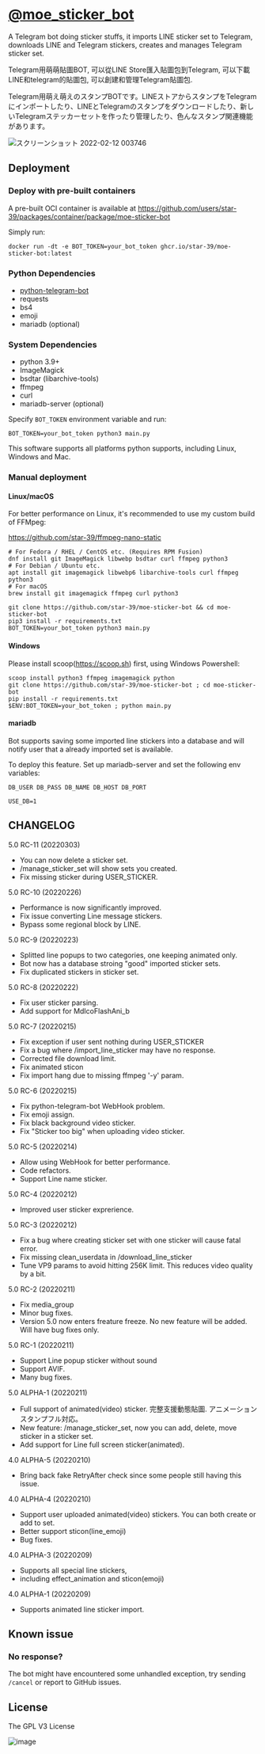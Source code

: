 # [@moe_sticker_bot](https://t.me/moe_sticker_bot)
A Telegram bot doing sticker stuffs, it imports LINE sticker set to Telegram, downloads LINE and Telegram stickers, creates and manages Telegram sticker set. 

Telegram用萌萌貼圖BOT, 可以從LINE Store匯入貼圖包到Telegram, 可以下載LINE和telegram的貼圖包, 可以創建和管理Telegram貼圖包.

Telegram用萌え萌えのスタンプBOTです。LINEストアからスタンプをTelegramにインポートしたり、LINEとTelegramのスタンプをダウンロードしたり、新しいTelegramステッカーセットを作ったり管理したり、色んなスタンプ関連機能があります。

![スクリーンショット 2022-02-12 003746](https://user-images.githubusercontent.com/75669297/153621406-16a619a8-e897-4857-947b-7d41e88fddcb.png)

## Deployment
### Deploy with pre-built containers
A pre-built OCI container is available at https://github.com/users/star-39/packages/container/package/moe-sticker-bot

Simply run:
```
docker run -dt -e BOT_TOKEN=your_bot_token ghcr.io/star-39/moe-sticker-bot:latest
```

### Python Dependencies
* [python-telegram-bot](https://github.com/python-telegram-bot/python-telegram-bot)
* requests
* bs4
* emoji
* mariadb (optional)

### System Dependencies
* python 3.9+
* ImageMagick
* bsdtar (libarchive-tools)
* ffmpeg
* curl
* mariadb-server (optional)

Specify `BOT_TOKEN` environment variable and run:
```
BOT_TOKEN=your_bot_token python3 main.py
```

This software supports all platforms python supports, including Linux, Windows and Mac.

### Manual deployment
#### Linux/macOS
For better performance on Linux, it's recommended to use my custom build of FFMpeg:

https://github.com/star-39/ffmpeg-nano-static
```
# For Fedora / RHEL / CentOS etc. (Requires RPM Fusion)
dnf install git ImageMagick libwebp bsdtar curl ffmpeg python3
# For Debian / Ubuntu etc.
apt install git imagemagick libwebp6 libarchive-tools curl ffmpeg python3
# For macOS
brew install git imagemagick ffmpeg curl python3

git clone https://github.com/star-39/moe-sticker-bot && cd moe-sticker-bot
pip3 install -r requirements.txt
BOT_TOKEN=your_bot_token python3 main.py
```
#### Windows
Please install scoop(https://scoop.sh) first, using Windows Powershell:
```
scoop install python3 ffmpeg imagemagick python
git clone https://github.com/star-39/moe-sticker-bot ; cd moe-sticker-bot
pip install -r requirements.txt
$ENV:BOT_TOKEN=your_bot_token ; python main.py
```

#### mariadb
Bot supports saving some imported line stickers into a database and will notify user that a already imported set is available.

To deploy this feature. Set up mariadb-server and set the following env variables:

`DB_USER DB_PASS DB_NAME DB_HOST DB_PORT`

`USE_DB=1`

## CHANGELOG
5.0 RC-11 (20220303)
  * You can now delete a sticker set.
  * /manage_sticker_set will show sets you created.
  * Fix missing sticker during USER_STICKER.

5.0 RC-10 (20220226)
  * Performance is now significantly improved.
  * Fix issue converting Line message stickers.
  * Bypass some regional block by LINE.

5.0 RC-9 (20220223)
  * Splitted line popups to two categories, one keeping animated only.
  * Bot now has a database stroing "good" imported sticker sets.
  * Fix duplicated stickers in sticker set.

5.0 RC-8 (20220222)
  * Fix user sticker parsing.
  * Add support for MdIcoFlashAni_b

5.0 RC-7 (20220215)
  * Fix exception if user sent nothing during USER_STICKER
  * Fix a bug where /import_line_sticker may have no response.
  * Corrected file download limit.
  * Fix animated sticon
  * Fix import hang due to missing ffmpeg '-y' param.

5.0 RC-6 (20220215)
  * Fix python-telegram-bot WebHook problem.
  * Fix emoji assign.
  * Fix black background video sticker.
  * Fix "Sticker too big" when uploading video sticker.

5.0 RC-5 (20220214)
  * Allow using WebHook for better performance.
  * Code refactors.
  * Support Line name sticker.

5.0 RC-4 (20220212)
  * Improved user sticker exprerience.

5.0 RC-3 (20220212)
  * Fix a bug where creating sticker set with one sticker will cause fatal error.
  * Fix missing clean_userdata in /download_line_sticker
  * Tune VP9 params to avoid hitting 256K limit. This reduces video quality by a bit.
  
5.0 RC-2 (20220211)
  * Fix media_group
  * Minor bug fixes.
  * Version 5.0 now enters freature freeze. No new feature will be added. Will have bug fixes only.

5.0 RC-1 (20220211)
  * Support Line popup sticker without sound
  * Support AVIF.
  * Many bug fixes.

5.0 ALPHA-1 (20220211)
  * Full support of animated(video) sticker. 完整支援動態貼圖. アニメーションスタンプフル対応。
  * New feature: /manage_sticker_set, now you can add, delete, move sticker in a sticker set.
  * Add support for Line full screen sticker(animated).

4.0 ALPHA-5 (20220210)
  * Bring back fake RetryAfter check since some people still having this issue.

4.0 ALPHA-4 (20220210)
  * Support user uploaded animated(video) stickers. You can both create or add to set.
  * Better support sticon(line_emoji)
  * Bug fixes.

4.0 ALPHA-3 (20220209)
  * Supports all special line stickers,
  * including effect_animation and sticon(emoji)

4.0 ALPHA-1 (20220209)
  * Supports animated line sticker import.


## Known issue
### No response?
The bot might have encountered some unhandled exception, try sending `/cancel` or report to GitHub issues.


## License
The GPL V3 License

![image](https://www.gnu.org/graphics/gplv3-with-text-136x68.png)
